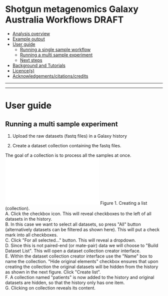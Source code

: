 Shotgun metagenomics Galaxy Australia Workflows DRAFT
===========

  - [Analysis overview](#analysis-overview)
  - [Example output](#example-output)
  - [User guide](#user-guide)
      + [Running a single sample workflow](#running-a-single-sample-workflow)
      + [Running a multi sample experiment](#running-a-multi-sample-experiment)
      + [Next steps](#next-steps)
  - [Background and Tutorials](#background-and-tutorials)
  - [Licence(s)](#licences)
  - [Acknowledgements/citations/credits](#acknowledgementscitationscredits)

---

---

# User guide
## Running a multi sample experiment


1. Upload the raw datasets (fastq files) in a Galaxy history

2. Create a dataset collection containing the fastq files. 

The goal of a collection is to process all the samples at once.  
![](./creating_list.pdf)
Figure 1. Creating a list (collection). \
A. Click the checkbox icon. This will reveal checkboxes to the left of all datasets in the history.  
B. In this case we want to select all datasets, so press "All" button (alternatively datasets can be filtered as shown here). This will put a check mark into all checkboxes.  
C. Click "For all selected..." button. This will reveal a dropdown.  
D. Since this is not paired-end (or mate-pair) data we will choose to "Build Dataset List". This will open a dataset collection creator interface.  
E. Within the dataset collection creator interface use the "Name" box to name the collection. "Hide original elements" checkbox ensures that upon creating the collection the original datasets will be hidden from the history as shown in the next figure. Click "Create list".  
F. A collection named "patients" is now added to the history and original datasets are hidden, so that the history only has one item.  
G. Clicking on collection reveals its content.




